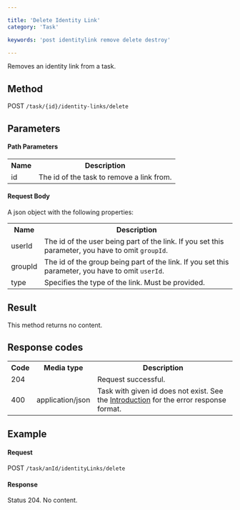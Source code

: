 ```yaml
---

title: 'Delete Identity Link'
category: 'Task'

keywords: 'post identitylink remove delete destroy'

---
```



Removes an identity link from a task.


Method
------

POST `/task/{id}/identity-links/delete`


Parameters
----------

#### Path Parameters

<table class="table table-striped">
  <tr>
    <th>Name</th>
    <th>Description</th>
  </tr>
  <tr>
    <td>id</td>
    <td>The id of the task to remove a link from.</td>
  </tr>
</table>


#### Request Body

A json object with the following properties:

<table class="table table-striped">
  <tr>
    <th>Name</th>
    <th>Description</th>
  </tr>
  <tr>
    <td>userId</td>
    <td>The id of the user being part of the link. If you set this parameter, you have to omit <code>groupId</code>.</td>
  </tr>
  <tr>
    <td>groupId</td>
    <td>The id of the group being part of the link. If you set this parameter, you have to omit <code>userId</code>.</td>
  </tr>
  <tr>
    <td>type</td>
    <td>Specifies the type of the link. Must be provided.</td>
  </tr>
</table>

Result
------

This method returns no content.


Response codes
--------------

<table class="table table-striped">
  <tr>
    <th>Code</th>
    <th>Media type</th>
    <th>Description</th>
  </tr>
  <tr>
    <td>204</td>
    <td></td>
    <td>Request successful.</td>
  </tr>
  <tr>
    <td>400</td>
    <td>application/json</td>
    <td>Task with given id does not exist. See the <a href="ref:#overview-introduction">Introduction</a> for the error response format.</td>
  </tr>
</table>


Example
-------

#### Request

POST `/task/anId/identityLinks/delete`

#### Response

Status 204. No content.
